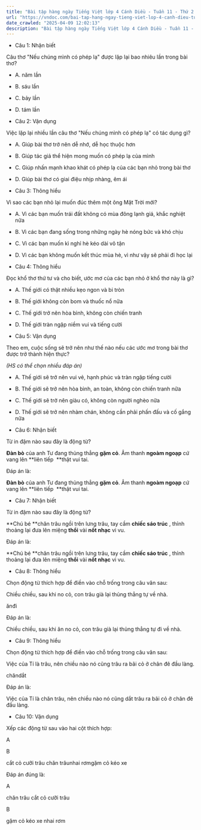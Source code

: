 ```yaml
---
title: "Bài tập hàng ngày Tiếng Việt lớp 4 Cánh Diều - Tuần 11 - Thứ 2 gồm các câu hỏi tổng hợp nội dung Đọc hiểu văn bản và Luyện từ và câu được học ở Tuần 11 trong chương trình Tiếng Việt lớp 4 Tập 1 Cánh Diều."
url: "https://vndoc.com/bai-tap-hang-ngay-tieng-viet-lop-4-canh-dieu-tuan-11-thu-2-331225"
date_crawled: "2025-04-09 12:02:13"
description: "Bài tập hàng ngày Tiếng Việt lớp 4 Cánh Diều - Tuần 11 - Thứ 2 gồm các câu hỏi tổng hợp nội dung Đọc hiểu văn bản và Luyện từ và câu được học ở Tuần 11 trong chương trình Tiếng Việt lớp 4 Tập 1 Cánh Diều."
---
```


* Câu 1:  Nhận biết

Câu thơ "Nếu chúng mình có phép lạ" được lặp lại bao nhiêu lần trong bài thơ?

  * A. năm lần 
  * B. sáu lần 
  * C. bảy lần 
  * D. tám lần 



* Câu 2:  Vận dụng

Việc lặp lại nhiều lần câu thơ "Nếu chúng mình có phép lạ" có tác dụng gì?

  * A. Giúp bài thơ trở nên dễ nhớ, dễ học thuộc hơn 
  * B. Giúp tác giả thể hiện mong muốn có phép lạ của mình 
  * C. Giúp nhấn mạnh khao khát có phép lạ của các bạn nhỏ trong bài thơ 
  * D. Giúp bài thơ có giai điệu nhịp nhàng, êm ái 



* Câu 3:  Thông hiểu

Vì sao các bạn nhỏ lại muốn đúc thêm một ông Mặt Trời mới?

  * A. Vì các bạn muốn trái đất không có mùa đông lạnh giá, khắc nghiệt nữa 
  * B. Vì các bạn đang sống trong những ngày hè nóng bức và khó chịu 
  * C. Vì các bạn muốn kì nghỉ hè kéo dài vô tận 
  * D. Vì các bạn không muốn kết thúc mùa hè, vì như vậy sẽ phải đi học lại 



* Câu 4:  Thông hiểu

Đọc khổ thơ thứ tư và cho biết, ước mơ của các bạn nhỏ ở khổ thơ này là gì?

  * A. Thế giới có thật nhiều kẹo ngon và bi tròn 
  * B. Thế giới không còn bom và thuốc nổ nữa 
  * C. Thế giới trở nên hòa bình, không còn chiến tranh 
  * D. Thế giới tràn ngập niềm vui và tiếng cười 



* Câu 5:  Vận dụng

Theo em, cuộc sống sẽ trở nên như thế nào nếu các ước mơ trong bài thơ được trở thành hiện thực?

_(HS có thể chọn nhiều đáp án)_

  * A. Thế giới sẽ trở nên vui vẻ, hạnh phúc và tràn ngập tiếng cười 
  * B. Thế giới sẽ trở nên hòa bình, an toàn, không còn chiến tranh nữa 
  * C. Thế giới sẽ trở nên giàu có, không còn người nghèo nữa 
  * D. Thế giới sẽ trở nên nhàm chán, không cần phải phấn đấu và cố gắng nữa 



* Câu 6:  Nhận biết

Từ in đậm nào sau đây là động từ?

**Đàn bò** của anh Tư đang thủng thẳng **gặm cỏ**. Âm thanh **ngoàm ngoạp** cứ vang lên **liên tiếp  **thật vui tai.

Đáp án là:

**Đàn bò** của anh Tư đang thủng thẳng **gặm cỏ**. Âm thanh **ngoàm ngoạp** cứ vang lên **liên tiếp  **thật vui tai.

* Câu 7:  Nhận biết

Từ in đậm nào sau đây là động từ?

**Chú bé **chăn trâu ngồi trên lưng trâu, tay cầm **chiếc sáo trúc** , thỉnh thoảng lại đưa lên miệng **thổi** vài **nốt nhạc** vi vu.

Đáp án là:

**Chú bé **chăn trâu ngồi trên lưng trâu, tay cầm **chiếc sáo trúc** , thỉnh thoảng lại đưa lên miệng **thổi** vài **nốt nhạc** vi vu.

* Câu 8:  Thông hiểu

Chọn động từ thích hợp để điền vào chỗ trống trong câu văn sau:

Chiều chiều, sau khi  no cỏ, con trâu già lại thủng thẳng tự  về nhà.

ănđi

Đáp án là:

Chiều chiều, sau khi ăn no cỏ, con trâu già lại thủng thẳng tự đi về nhà.

* Câu 9:  Thông hiểu

Chọn động từ thích hợp để điền vào chỗ trống trong câu văn sau:

Việc của Tí là  trâu, nên chiều nào nó cũng  trâu ra bãi cỏ ở chân đê đầu làng.

chăndắt

Đáp án là:

Việc của Tí là chăn trâu, nên chiều nào nó cũng dắt trâu ra bãi cỏ ở chân đê đầu làng.

* Câu 10:  Vận dụng

Xếp các động từ sau vào hai cột thích hợp:

A

B

cắt cỏ cưỡi trâu chăn trâunhai rơmgặm cỏ kéo xe

Đáp án đúng là:

A

chăn trâu cắt cỏ cưỡi trâu

B

gặm cỏ kéo xe nhai rơm
